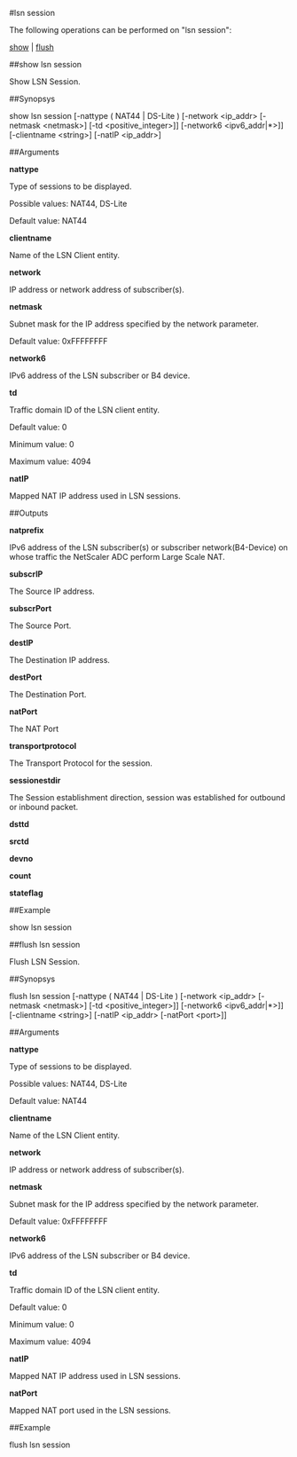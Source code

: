 #lsn session

The following operations can be performed on "lsn session":


[show](#show-lsn-session) | [flush](#flush-lsn-session)

##show lsn session

Show LSN Session.


##Synopsys

show lsn session [-nattype ( NAT44 | DS-Lite )  [-network &lt;ip_addr>  [-netmask &lt;netmask>]  [-td &lt;positive_integer>]]  [-network6 &lt;ipv6_addr|*>]] [-clientname &lt;string>] [-natIP &lt;ip_addr>]


##Arguments

<b>nattype</b>
Type of sessions to be displayed.
Possible values: NAT44, DS-Lite
Default value: NAT44

<b>clientname</b>
Name of the LSN Client entity.

<b>network</b>
IP address or network address of subscriber(s).

<b>netmask</b>
Subnet mask for the IP address specified by the network parameter.
Default value: 0xFFFFFFFF

<b>network6</b>
IPv6 address of the LSN subscriber or B4 device.

<b>td</b>
Traffic domain ID of the LSN client entity.
Default value: 0
Minimum value: 0
Maximum value: 4094

<b>natIP</b>
Mapped NAT IP address used in LSN sessions.



##Outputs

<b>natprefix</b>
IPv6 address of the LSN subscriber(s) or subscriber network(B4-Device) on whose traffic the NetScaler ADC perform Large Scale NAT.

<b>subscrIP</b>
The Source IP address.

<b>subscrPort</b>
The Source Port.

<b>destIP</b>
The Destination IP address.

<b>destPort</b>
The Destination Port.

<b>natPort</b>
The NAT Port

<b>transportprotocol</b>
The Transport Protocol for the session.

<b>sessionestdir</b>
The Session establishment direction, session was established for outbound or inbound packet.

<b>dsttd</b>

<b>srctd</b>

<b>devno</b>

<b>count</b>

<b>stateflag</b>



##Example

show lsn session

##flush lsn session

Flush LSN Session.


##Synopsys

flush lsn session [-nattype ( NAT44 | DS-Lite )  [-network &lt;ip_addr>  [-netmask &lt;netmask>]  [-td &lt;positive_integer>]]  [-network6 &lt;ipv6_addr|*>]] [-clientname &lt;string>] [-natIP &lt;ip_addr>  [-natPort &lt;port>]]


##Arguments

<b>nattype</b>
Type of sessions to be displayed.
Possible values: NAT44, DS-Lite
Default value: NAT44

<b>clientname</b>
Name of the LSN Client entity.

<b>network</b>
IP address or network address of subscriber(s).

<b>netmask</b>
Subnet mask for the IP address specified by the network parameter.
Default value: 0xFFFFFFFF

<b>network6</b>
IPv6 address of the LSN subscriber or B4 device.

<b>td</b>
Traffic domain ID of the LSN client entity.
Default value: 0
Minimum value: 0
Maximum value: 4094

<b>natIP</b>
Mapped NAT IP address used in LSN sessions.

<b>natPort</b>
Mapped NAT port used in the LSN sessions.



##Example

flush lsn session

